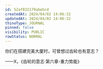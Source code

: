 ```yaml
---
id: 52af032179abebcd
createdAt: 2024/04/02 14:06:32
updatedAt: 2024/04/02 14:06:32
thinoType: JOURNAL
pinned: false
visibility: PUBLIC
rowStatus: NORMAL
---
```

你们在搭建完美大厦时，可曾想过齿轮也有意志？

——X，《齿轮的意志·第六章-重力势能》